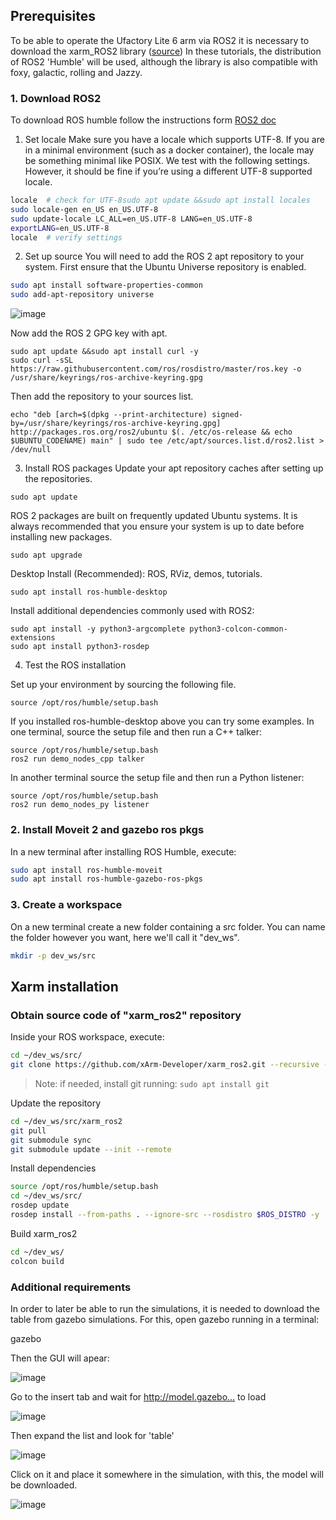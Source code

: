 ## Prerequisites 

To be able to operate the Ufactory Lite 6 arm via ROS2 it is necessary to download the xarm_ROS2 library ([source](https://github.com/xArm-Developer/xarm_ros2/blob/humble/ReadMe.md))
In these tutorials, the distribution of ROS2 'Humble' will be used, although the library is also compatible with foxy, galactic, rolling and Jazzy.

### 1. Download ROS2
To download ROS humble follow the instructions form [ROS2 doc](https://docs.ros.org/en/humble/index.html)

1. Set locale
Make sure you have a locale which supports UTF-8. If you are in a minimal environment (such as a docker container), the locale may be something minimal like POSIX. We test with the following settings. However, it should be fine if you’re using a different UTF-8 supported locale.

```bash
locale  # check for UTF-8sudo apt update &&sudo apt install locales
sudo locale-gen en_US en_US.UTF-8
sudo update-locale LC_ALL=en_US.UTF-8 LANG=en_US.UTF-8
exportLANG=en_US.UTF-8
locale  # verify settings
```

2. Set up source 
You will need to add the ROS 2 apt repository to your system.
First ensure that the Ubuntu Universe repository is enabled.

```bash
sudo apt install software-properties-common
sudo add-apt-repository universe
```
![image](https://github.com/user-attachments/assets/55497ea2-e78a-4cfc-bb91-ef937b1863d4)


Now add the ROS 2 GPG key with apt.

```
sudo apt update &&sudo apt install curl -y
sudo curl -sSL https://raw.githubusercontent.com/ros/rosdistro/master/ros.key -o /usr/share/keyrings/ros-archive-keyring.gpg
```



Then add the repository to your sources list.
```
echo "deb [arch=$(dpkg --print-architecture) signed-by=/usr/share/keyrings/ros-archive-keyring.gpg] http://packages.ros.org/ros2/ubuntu $(. /etc/os-release && echo $UBUNTU_CODENAME) main" | sudo tee /etc/apt/sources.list.d/ros2.list > /dev/null
```

3. Install ROS packages
Update your apt repository caches after setting up the repositories.
```
sudo apt update
```

ROS 2 packages are built on frequently updated Ubuntu systems. It is always recommended that you ensure your system is up to date before installing new packages.
```
sudo apt upgrade
```

Desktop Install (Recommended): ROS, RViz, demos, tutorials.
```
sudo apt install ros-humble-desktop
```

Install additional dependencies commonly used with ROS2:

```
sudo apt install -y python3-argcomplete python3-colcon-common-extensions 
sudo apt install python3-rosdep
```

4. Test the ROS installation 

Set up your environment by sourcing the following file.
```
source /opt/ros/humble/setup.bash
```

If you installed ros-humble-desktop above you can try some examples.
In one terminal, source the setup file and then run a C++ talker:

```
source /opt/ros/humble/setup.bash
ros2 run demo_nodes_cpp talker
```
In another terminal source the setup file and then run a Python listener:
```
source /opt/ros/humble/setup.bash
ros2 run demo_nodes_py listener
```

### 2. Install Moveit 2 and gazebo ros pkgs
In a new terminal after installing ROS Humble, execute:
```bash
sudo apt install ros-humble-moveit
sudo apt install ros-humble-gazebo-ros-pkgs
```
### 3. Create a workspace 
On a new terminal create a new folder containing a src folder. You can name the folder however you want, here we'll call it "dev_ws".

```bash
mkdir -p dev_ws/src
```
## Xarm installation

### Obtain source code of "xarm_ros2" repository
Inside your ROS workspace, execute:

```bash
cd ~/dev_ws/src/
git clone https://github.com/xArm-Developer/xarm_ros2.git --recursive -b humble
```
> Note: if needed, install git running: `sudo apt install git`

Update the repository

```bash
cd ~/dev_ws/src/xarm_ros2
git pull
git submodule sync
git submodule update --init --remote
```

Install dependencies

```bash
source /opt/ros/humble/setup.bash
cd ~/dev_ws/src/
rosdep update
rosdep install --from-paths . --ignore-src --rosdistro $ROS_DISTRO -y
```



Build xarm_ros2

```bash
cd ~/dev_ws/
colcon build  
```

### Additional requirements 

In order to later be able to run the simulations, it is needed to download the table from gazebo simulations. For this, open gazebo running in a terminal:

gazebo

Then the GUI will apear:

![image](https://github.com/user-attachments/assets/1eed49bf-a28d-4f2a-8aa9-43023444db8c)


Go to the insert tab and wait for http://model.gazebo… to load

![image](https://github.com/user-attachments/assets/01475be4-d828-4627-aa6a-e94c24020ec4)

Then expand the list and look for 'table'

![image](https://github.com/user-attachments/assets/04530f9c-40b9-41d5-a004-a89409c327e7)



Click on it and place it somewhere in the simulation, with this, the model will be downloaded.

![image](https://github.com/user-attachments/assets/65f1097d-53bb-400a-ab1a-3589be95e57f)


